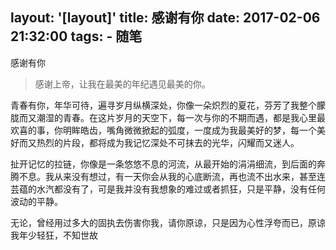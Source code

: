 layout: '[layout]'
title: 感谢有你
date: 2017-02-06 21:32:00
tags:
	- 随笔
---
感谢有你

>感谢上帝，让我在最美的年纪遇见最美的你。


青春有你，年华可待，遍寻岁月纵横深处，你像一朵炽烈的夏花，芬芳了我整个朦胧而又潮湿的青春。在这片岁月的天空下，每一次与你的不期而遇，都是我心里最欢喜的事，你明眸皓齿，嘴角微微掀起的弧度，一度成为我最美好的梦，每一个美好而又热烈的片段，都将成为我记忆深处不可抹去的光华，闪耀而又迷人。


扯开记忆的拉链，你像是一条悠悠不息的河流，从最开始的涓涓细流，到后面的奔腾不息。我从来没有想过，有一天你会从我的心底断流，再也流不出水来，甚至连芸蕴的水汽都没有了，可是我并没有我想象的难过或者抓狂，只是平静，没有任何波动的平静。


无论，曾经用过多大的固执去伤害你我，请你原谅，只是因为心性浮夸而已，原谅我年少轻狂，不知世故
